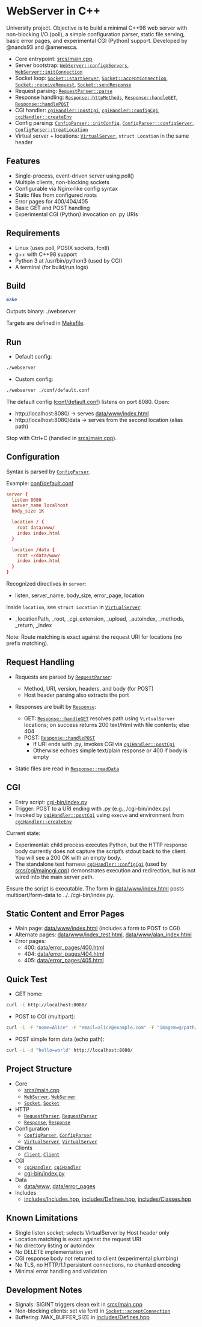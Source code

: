 # WebServer in C++

University project. Objective is to build a minimal C++98 web server with non-blocking I/O (poll), a simple configuration parser, static file serving, basic error pages, and experimental CGI (Python) support. Developed by @nands93 and @amenesca.

- Core entrypoint: [srcs/main.cpp](srcs/main.cpp)
- Server bootstrap: [`WebServer::configVServers`](srcs/WebServer/WebServer.hpp), [`WebServer::initConnection`](srcs/WebServer/WebServer.hpp)
- Socket loop: [`Socket::startServer`](srcs/Socket/Socket.hpp), [`Socket::acceptConnection`](srcs/Socket/Socket.hpp), [`Socket::receiveRequest`](srcs/Socket/Socket.hpp), [`Socket::sendResponse`](srcs/Socket/Socket.hpp)
- Request parsing: [`RequestParser::parse`](srcs/RequestParser/RequestParser.hpp)
- Response handling: [`Response::httpMethods`](srcs/Response/Response.hpp), [`Response::handleGET`](srcs/Response/Response.hpp), [`Response::handlePOST`](srcs/Response/Response.hpp)
- CGI handler: [`cgiHandler::postCgi`](srcs/cgi/cgiHandler.hpp), [`cgiHandler::configCgi`](srcs/cgi/cgiHandler.hpp), [`cgiHandler::createEnv`](srcs/cgi/cgiHandler.hpp)
- Config parsing: [`ConfigParser::initConfig`](srcs/ConfigParser/ConfigParser.hpp), [`ConfigParser::configServer`](srcs/ConfigParser/ConfigParser.hpp), [`ConfigParser::treatLocation`](srcs/ConfigParser/ConfigParser.hpp)
- Virtual server + locations: [`VirtualServer`](srcs/VirtualServer/VirtualServer.hpp), `struct Location` in the same header

## Features

- Single-process, event-driven server using poll()
- Multiple clients, non-blocking sockets
- Configurable via Nginx-like config syntax
- Static files from configured roots
- Error pages for 400/404/405
- Basic GET and POST handling
- Experimental CGI (Python) invocation on .py URIs

## Requirements

- Linux (uses poll, POSIX sockets, fcntl)
- g++ with C++98 support
- Python 3 at /usr/bin/python3 (used by CGI)
- A terminal (for build/run logs)

## Build

```sh
make
```

Outputs binary: ./webserver

Targets are defined in [Makefile](Makefile).

## Run

- Default config:
```sh
./webserver
```

- Custom config:
```sh
./webserver ./conf/default.conf
```

The default config ([conf/default.conf](conf/default.conf)) listens on port 8080. Open:
- http://localhost:8080/ → serves [data/www/index.html](data/www/index.html)
- http://localhost:8080/data → serves from the second location (alias path)

Stop with Ctrl+C (handled in [srcs/main.cpp](srcs/main.cpp)).

## Configuration

Syntax is parsed by [`ConfigParser`](srcs/ConfigParser/ConfigParser.hpp).

Example: [conf/default.conf](conf/default.conf)
```conf
server {
  listen 8080
  server_name localhost
  body_size 1K

  location / {
    root data/www/
    index index.html
  }

  location /data {
    root ~/data/www/
    index index.html
  }
}
```

Recognized directives in `server`:
- listen, server_name, body_size, error_page, location

Inside `location`, see `struct Location` in [`VirtualServer`](srcs/VirtualServer/VirtualServer.hpp):
- _locationPath, _root, _cgi_extension, _upload, _autoindex, _methods, _return, _index

Note: Route matching is exact against the request URI for locations (no prefix matching).

## Request Handling

- Requests are parsed by [`RequestParser`](srcs/RequestParser/RequestParser.hpp):
  - Method, URI, version, headers, and body (for POST)
  - Host header parsing also extracts the port

- Responses are built by [`Response`](srcs/Response/Response.hpp):
  - GET: [`Response::handleGET`](srcs/Response/Response.hpp) resolves path using `VirtualServer` locations; on success returns 200 text/html with file contents; else 404
  - POST: [`Response::handlePOST`](srcs/Response/Response.hpp)
    - If URI ends with .py, invokes CGI via [`cgiHandler::postCgi`](srcs/cgi/cgiHandler.hpp)
    - Otherwise echoes simple text/plain response or 400 if body is empty

- Static files are read in [`Response::readData`](srcs/Response/Response.hpp)

## CGI

- Entry script: [cgi-bin/index.py](cgi-bin/index.py)
- Trigger: POST to a URI ending with .py (e.g., /cgi-bin/index.py)
- Invoked by [`cgiHandler::postCgi`](srcs/cgi/cgiHandler.hpp) using `execve` and environment from [`cgiHandler::createEnv`](srcs/cgi/cgiHandler.hpp)

Current state:
- Experimental: child process executes Python, but the HTTP response body currently does not capture the script’s stdout back to the client. You will see a 200 OK with an empty body.
- The standalone test harness [`cgiHandler::configCgi`](srcs/cgi/cgiHandler.hpp) (used by [srcs/cgi/maincgi.cpp](srcs/cgi/maincgi.cpp)) demonstrates execution and redirection, but is not wired into the main server path.

Ensure the script is executable. The form in [data/www/index.html](data/www/index.html) posts multipart/form-data to ../../cgi-bin/index.py.

## Static Content and Error Pages

- Main page: [data/www/index.html](data/www/index.html) (includes a form to POST to CGI)
- Alternate pages: [data/www/index_test.html](data/www/index_test.html), [data/www/alan_index.html](data/www/alan_index.html)
- Error pages:
  - 400: [data/error_pages/400.html](data/error_pages/400.html)
  - 404: [data/error_pages/404.html](data/error_pages/404.html)
  - 405: [data/error_pages/405.html](data/error_pages/405.html)

## Quick Test

- GET home:
```sh
curl -i http://localhost:8080/
```

- POST to CGI (multipart):
```sh
curl -i -F "nome=Alice" -F "email=alice@example.com" -F "imagem=@/path/to/image.png" http://localhost:8080/cgi-bin/index.py
```

- POST simple form data (echo path):
```sh
curl -i -d "hello=world" http://localhost:8080/
```

## Project Structure

- Core
  - [srcs/main.cpp](srcs/main.cpp)
  - [`WebServer`](srcs/WebServer/WebServer.hpp), [`WebServer`](srcs/WebServer/WebServer.cpp)
  - [`Socket`](srcs/Socket/Socket.hpp), [`Socket`](srcs/Socket/Socket.cpp)
- HTTP
  - [`RequestParser`](srcs/RequestParser/RequestParser.hpp), [`RequestParser`](srcs/RequestParser/RequestParser.cpp)
  - [`Response`](srcs/Response/Response.hpp), [`Response`](srcs/Response/Response.cpp)
- Configuration
  - [`ConfigParser`](srcs/ConfigParser/ConfigParser.hpp), [`ConfigParser`](srcs/ConfigParser/ConfigParser.cpp)
  - [`VirtualServer`](srcs/VirtualServer/VirtualServer.hpp), [`VirtualServer`](srcs/VirtualServer/VirtualServer.cpp)
- Clients
  - [`Client`](srcs/Client/Client.hpp), [`Client`](srcs/Client/Client.cpp)
- CGI
  - [`cgiHandler`](srcs/cgi/cgiHandler.hpp), [`cgiHandler`](srcs/cgi/cgiHandler.cpp)
  - [cgi-bin/index.py](cgi-bin/index.py)
- Data
  - [data/www](data/www), [data/error_pages](data/error_pages)
- Includes
  - [includes/Includes.hpp](includes/Includes.hpp), [includes/Defines.hpp](includes/Defines.hpp), [includes/Classes.hpp](includes/Classes.hpp)

## Known Limitations

- Single listen socket; selects VirtualServer by Host header only
- Location matching is exact against the request URI
- No directory listing or autoindex
- No DELETE implementation yet
- CGI response body not returned to client (experimental plumbing)
- No TLS, no HTTP/1.1 persistent connections, no chunked encoding
- Minimal error handling and validation

## Development Notes

- Signals: SIGINT triggers clean exit in [srcs/main.cpp](srcs/main.cpp)
- Non-blocking clients: set via fcntl in [`Socket::acceptConnection`](srcs/Socket/Socket.hpp)
- Buffering: MAX_BUFFER_SIZE in [includes/Defines.hpp](includes/Defines.hpp)